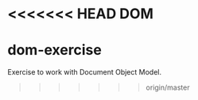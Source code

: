 <<<<<<< HEAD
DOM
=======
# dom-exercise
Exercise to work with Document Object Model.
>>>>>>> origin/master

